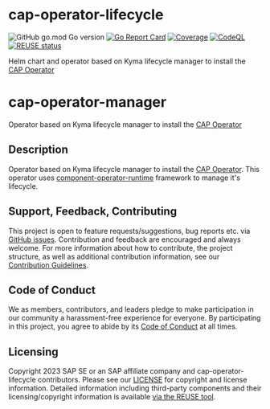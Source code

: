 # cap-operator-lifecycle
![GitHub go.mod Go version](https://img.shields.io/github/go-mod/go-version/SAP/cap-operator-lifecycle)
[![Go Report Card](https://goreportcard.com/badge/github.com/sap/cap-operator-lifecycle)](https://goreportcard.com/report/github.com/sap/cap-operator-lifecycle)
[![Coverage](https://sonarcloud.io/api/project_badges/measure?project=SAP_cap-operator-lifecycle&metric=coverage)](https://sonarcloud.io/summary/overall?id=SAP_cap-operator-lifecycle)
[![CodeQL](https://github.com/SAP/cap-operator-lifecycle/actions/workflows/github-code-scanning/codeql/badge.svg)](https://github.com/SAP/cap-operator-lifecycle/actions/workflows/github-code-scanning/codeql)
[![REUSE status](https://api.reuse.software/badge/github.com/SAP/cap-operator-lifecycle)](https://api.reuse.software/info/github.com/SAP/cap-operator-lifecycle)

Helm chart and operator based on Kyma lifecycle manager to install the [CAP Operator](https://sap.github.io/cap-operator/)

# cap-operator-manager
Operator based on Kyma lifecycle manager to install the [CAP Operator](https://sap.github.io/cap-operator/)

## Description
Operator based on Kyma lifecycle manager to install the [CAP Operator](https://sap.github.io/cap-operator/). This operator uses [component-operator-runtime](https://sap.github.io/component-operator-runtime/) framework to manage it's lifecycle.

## Support, Feedback, Contributing

This project is open to feature requests/suggestions, bug reports etc. via [GitHub issues](https://github.com/SAP/cap-operator-lifecycle/issues). Contribution and feedback are encouraged and always welcome. For more information about how to contribute, the project structure, as well as additional contribution information, see our [Contribution Guidelines](CONTRIBUTING.md).

## Code of Conduct

We as members, contributors, and leaders pledge to make participation in our community a harassment-free experience for everyone. By participating in this project, you agree to abide by its [Code of Conduct](https://github.com/SAP/.github/blob/main/CODE_OF_CONDUCT.md) at all times.

## Licensing

Copyright 2023 SAP SE or an SAP affiliate company and cap-operator-lifecycle contributors. Please see our [LICENSE](LICENSE) for copyright and license information. Detailed information including third-party components and their licensing/copyright information is available [via the REUSE tool](https://api.reuse.software/info/github.com/SAP/cap-operator-lifecycle).

